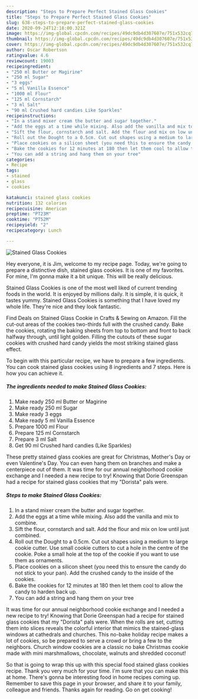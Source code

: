 ```yaml
---
description: "Steps to Prepare Perfect Stained Glass Cookies"
title: "Steps to Prepare Perfect Stained Glass Cookies"
slug: 638-steps-to-prepare-perfect-stained-glass-cookies
date: 2020-09-24T12:18:00.321Z
image: https://img-global.cpcdn.com/recipes/49dc9db4d307607e/751x532cq70/stained-glass-cookies-recipe-main-photo.jpg
thumbnail: https://img-global.cpcdn.com/recipes/49dc9db4d307607e/751x532cq70/stained-glass-cookies-recipe-main-photo.jpg
cover: https://img-global.cpcdn.com/recipes/49dc9db4d307607e/751x532cq70/stained-glass-cookies-recipe-main-photo.jpg
author: Oscar Robertson
ratingvalue: 4.6
reviewcount: 19003
recipeingredient:
- "250 ml Butter or Magirine"
- "250 ml Sugar"
- "3 eggs"
- "5 ml Vanilla Essence"
- "1000 ml Flour"
- "125 ml Cornstarch"
- "3 ml Salt"
- "90 ml Crushed hard candies Like Sparkles"
recipeinstructions:
- "In a stand mixer cream the butter and sugar together."
- "Add the eggs at a time while mixing. Also add the vanilla and mix to combine."
- "Sift the flour, cornstarch and salt. Add the flour and mix on low until just combined."
- "Roll out the Dought to a 0.5cm. Cut out shapes using a medium to large cookie cutter. Use small cookie cutters to cut a hole in the centre of the cookie. Poke a small hole at the top of the cookie if you want to use them as ornaments."
- "Place cookies on a silicon sheet (you need this to ensure the candy do not stick to your pan). Add the crushed candy to the inside of the cookies."
- "Bake the cookies for 12 minutes at 180 then let them cool to allow the candy to harden back up."
- "You can add a string and hang them on your tree"
categories:
- Recipe
tags:
- stained
- glass
- cookies

katakunci: stained glass cookies 
nutrition: 132 calories
recipecuisine: American
preptime: "PT23M"
cooktime: "PT52M"
recipeyield: "2"
recipecategory: Lunch

---
```



![Stained Glass Cookies](https://img-global.cpcdn.com/recipes/49dc9db4d307607e/751x532cq70/stained-glass-cookies-recipe-main-photo.jpg)

Hey everyone, it is Jim, welcome to my recipe page. Today, we're going to prepare a distinctive dish, stained glass cookies. It is one of my favorites. For mine, I'm gonna make it a bit unique. This will be really delicious.

Stained Glass Cookies is one of the most well liked of current trending foods in the world. It is enjoyed by millions daily. It is simple, it is quick, it tastes yummy. Stained Glass Cookies is something that I have loved my whole life. They're nice and they look fantastic.

Find Deals on Stained Glass Cookie in Crafts &amp; Sewing on Amazon. Fill the cut-out areas of the cookies two-thirds full with the crushed candy. Bake the cookies, rotating the baking sheets from top to bottom and front to back halfway through, until light golden. Filling the cutouts of these sugar cookies with crushed hard candy yields the most striking stained glass effect.


To begin with this particular recipe, we have to prepare a few ingredients. You can cook stained glass cookies using 8 ingredients and 7 steps. Here is how you can achieve it.

<!--inarticleads1-->

##### The ingredients needed to make Stained Glass Cookies:

1. Make ready 250 ml Butter or Magirine
1. Make ready 250 ml Sugar
1. Make ready 3 eggs
1. Make ready 5 ml Vanilla Essence
1. Prepare 1000 ml Flour
1. Prepare 125 ml Cornstarch
1. Prepare 3 ml Salt
1. Get 90 ml Crushed hard candies (Like Sparkles)


These pretty stained glass cookies are great for Christmas, Mother&#39;s Day or even Valentine&#39;s Day. You can even hang them on branches and make a centerpiece out of them. It was time for our annual neighborhood cookie exchange and I needed a new recipe to try! Knowing that Dorie Greenspan had a recipe for stained glass cookies that my &#34;Dorista&#34; pals were. 

<!--inarticleads2-->

##### Steps to make Stained Glass Cookies:

1. In a stand mixer cream the butter and sugar together.
1. Add the eggs at a time while mixing. Also add the vanilla and mix to combine.
1. Sift the flour, cornstarch and salt. Add the flour and mix on low until just combined.
1. Roll out the Dought to a 0.5cm. Cut out shapes using a medium to large cookie cutter. Use small cookie cutters to cut a hole in the centre of the cookie. Poke a small hole at the top of the cookie if you want to use them as ornaments.
1. Place cookies on a silicon sheet (you need this to ensure the candy do not stick to your pan). Add the crushed candy to the inside of the cookies.
1. Bake the cookies for 12 minutes at 180 then let them cool to allow the candy to harden back up.
1. You can add a string and hang them on your tree


It was time for our annual neighborhood cookie exchange and I needed a new recipe to try! Knowing that Dorie Greenspan had a recipe for stained glass cookies that my &#34;Dorista&#34; pals were. When the rolls are set, cutting them into slices reveals the colorful interior that mimics the stained-glass windows at cathedrals and churches. This no-bake holiday recipe makes a lot of cookies, so be prepared to serve a crowd or bring a few to the neighbors. Church window cookies are a classic no bake Christmas cookie made with mini marshmallows, chocolate, walnuts and shredded coconut! 

So that is going to wrap this up with this special food stained glass cookies recipe. Thank you very much for your time. I'm sure that you can make this at home. There's gonna be interesting food in home recipes coming up. Remember to save this page in your browser, and share it to your family, colleague and friends. Thanks again for reading. Go on get cooking!
